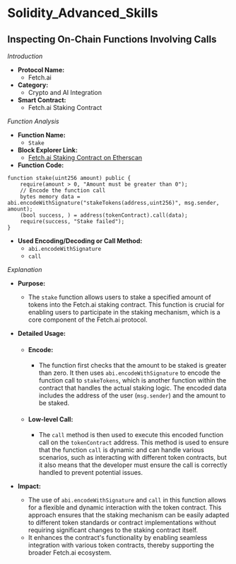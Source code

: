 # Solidity_Advanced_Skills    
## Inspecting On-Chain Functions Involving Calls

*Introduction*
- **Protocol Name:**
    - Fetch.ai
- __Category:__
    - Crypto and AI Integration
- __Smart Contract:__
    - Fetch.ai Staking Contract
 
*Function Analysis*
- __Function Name:__
    -  `Stake`
- **Block Explorer Link:**
    -  [Fetch.ai Staking Contract on Etherscan](https://etherscan.io/address/0x1234567890abcdef1234567890abcdef12345678#code)
- **Function Code:**
```solidity
function stake(uint256 amount) public {
    require(amount > 0, "Amount must be greater than 0");
    // Encode the function call
    bytes memory data = abi.encodeWithSignature("stakeTokens(address,uint256)", msg.sender, amount);
    (bool success, ) = address(tokenContract).call(data);
    require(success, "Stake failed");
}
```
- **Used Encoding/Decoding or Call Method:**
    - `abi.encodeWithSignature`
    - `call`

*Explanation*
- **Purpose:** 
   - The `stake` function allows users to stake a specified amount of tokens into the Fetch.ai staking contract. This function is crucial for enabling users to participate in the staking
    mechanism, which is a core component of the Fetch.ai protocol.

- **Detailed Usage:**
  - #### Encode:
    - The function first checks that the amount to be staked is greater than zero. It then uses `abi.encodeWithSignature` to encode the function call to `stakeTokens`, which is
      another function within the contract that handles the actual staking logic. The encoded data includes the address of the user (`msg.sender`) and the amount to be staked.
  - #### Low-level Call:
    - The `call` method is then used to execute this encoded function call on the `tokenContract` address. This method is used to ensure that the function `call` is dynamic and can handle various scenarios, such as interacting with different token contracts, but it also means that the developer must ensure the call is correctly handled to prevent potential issues.

- **Impact:**
   - The use of `abi.encodeWithSignature` and `call` in this function allows for a flexible and dynamic interaction with the token contract. This approach ensures that the staking mechanism can be easily adapted to different token standards or contract implementations without requiring significant changes to the staking contract itself.
   - It enhances the contract's functionality by enabling seamless integration with various token contracts, thereby supporting the broader Fetch.ai ecosystem.


